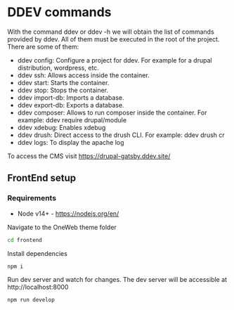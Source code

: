 # DDEV commands

With the command ddev or ddev -h we will obtain the list of commands provided by ddev. All of them must be executed in the root of the project. There are some of them:

- ddev config: Configure a project for ddev. For example for a drupal distribution, wordpress, etc.
- ddev ssh: Allows access inside the container.
- ddev start: Starts the container.
- ddev stop: Stops the container.
- ddev import-db: Imports a database.
- ddev export-db: Exports a database.
- ddev composer: Allows to run composer inside the container. For example: ddev require drupal/module
- ddev xdebug: Enables xdebug
- ddev drush: Direct access to the drush CLI. For example: ddev drush cr
- ddev logs: To display the apache log

To access the CMS visit https://drupal-gatsby.ddev.site/

## FrontEnd setup

### Requirements

- Node v14+ - <https://nodejs.org/en/>

Navigate to the OneWeb theme folder

```bash
cd frontend
```

Install dependencies

```bash
npm i
```

Run dev server and watch for changes. The dev server will be accessible at http://localhost:8000

```bash
npm run develop
```
